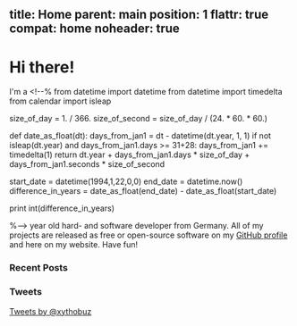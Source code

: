 title: Home
parent: main
position: 1
flattr: true
compat: home
noheader: true
---

# Hi there!

<div id="index-avatar"></div>

I'm a <!--%
from datetime import datetime
from datetime import timedelta
from calendar import isleap

size_of_day = 1. / 366.
size_of_second = size_of_day / (24. * 60. * 60.)

def date_as_float(dt):
    days_from_jan1 = dt - datetime(dt.year, 1, 1)
    if not isleap(dt.year) and days_from_jan1.days >= 31+28:
        days_from_jan1 += timedelta(1)
    return dt.year + days_from_jan1.days * size_of_day + days_from_jan1.seconds * size_of_second

start_date = datetime(1994,1,22,0,0)
end_date = datetime.now()
difference_in_years = date_as_float(end_date) - date_as_float(start_date)

print int(difference_in_years)

%--> year old hard- and software developer from Germany.
All of my projects are released as free or open-source software on my [GitHub profile](https://github.com/xythobuz) and here on my website. Have fun!

### Recent Posts

<!--%
from datetime import datetime
posts = [p for p in pages if "date" in p]
posts.sort(key=lambda p: p.get("date"), reverse=True)
for p in posts[0:5]:
    date = datetime.strptime(p.date, "%Y-%m-%d").strftime("%B %d, %Y")
    if "post" in p:
        print "  * **[%s](%s)** - %s" % (p.post, p.url, date)
    else:
        print "  * **[%s](%s)** - %s" % (p.title, p.url, date)

    if p.get("description", "") != "":
        print "<br><span class=\"listdesc\">" + p.get("description", "") + "</span>"
%-->

### Tweets

<div id="index-twitter-page">
<a class="twitter-timeline" data-dnt="true" href="https://twitter.com/xythobuz" data-widget-id="318732638158471170" data-chrome="noheader nofooter">Tweets by @xythobuz</a>
<script>!function(d,s,id){var js,fjs=d.getElementsByTagName(s)[0],p=/^http:/.test(d.location)?'http':'https';if(!d.getElementById(id)){js=d.createElement(s);js.id=id;js.src=p+"://platform.twitter.com/widgets.js";fjs.parentNode.insertBefore(js,fjs);}}(document,"script","twitter-wjs");</script>
</div>
